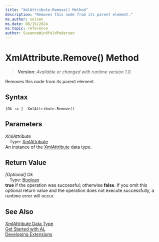 ```yaml
---
title: "XmlAttribute.Remove() Method"
description: "Removes this node from its parent element."
ms.author: solsen
ms.date: 08/15/2024
ms.topic: reference
author: SusanneWindfeldPedersen
---
```

[//]: # (START>DO_NOT_EDIT)
[//]: # (IMPORTANT:Do not edit any of the content between here and the END>DO_NOT_EDIT.)
[//]: # (Any modifications should be made in the .xml files in the ModernDev repo.)
# XmlAttribute.Remove() Method
> **Version**: _Available or changed with runtime version 1.0._

Removes this node from its parent element.


## Syntax
```AL
[Ok := ]  XmlAttribute.Remove()
```
## Parameters
*XmlAttribute*  
&emsp;Type: [XmlAttribute](xmlattribute-data-type.md)  
An instance of the [XmlAttribute](xmlattribute-data-type.md) data type.  

## Return Value
*[Optional] Ok*  
&emsp;Type: [Boolean](../boolean/boolean-data-type.md)  
**true** if the operation was successful; otherwise **false**.   If you omit this optional return value and the operation does not execute successfully, a runtime error will occur.  


[//]: # (IMPORTANT: END>DO_NOT_EDIT)
## See Also
[XmlAttribute Data Type](xmlattribute-data-type.md)  
[Get Started with AL](../../devenv-get-started.md)  
[Developing Extensions](../../devenv-dev-overview.md)
